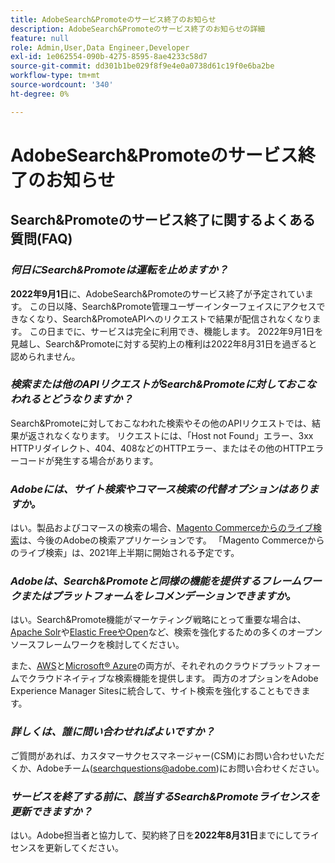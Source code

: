 ```yaml
---
title: AdobeSearch&Promoteのサービス終了のお知らせ
description: AdobeSearch&Promoteのサービス終了のお知らせの詳細
feature: null
role: Admin,User,Data Engineer,Developer
exl-id: 1e062554-090b-4275-8595-8ae4233c58d7
source-git-commit: dd301b1be029f8f9e4e0a0738d61c19f0e6ba2be
workflow-type: tm+mt
source-wordcount: '340'
ht-degree: 0%

---
```


# AdobeSearch&amp;Promoteのサービス終了のお知らせ

## Search&amp;Promoteのサービス終了に関するよくある質問(FAQ)

### **_何日にSearch&amp;Promoteは運転を止めますか？_**

**2022年9月1日**&#x200B;に、AdobeSearch&amp;Promoteのサービス終了が予定されています。 この日以降、Search&amp;Promote管理ユーザーインターフェイスにアクセスできなくなり、Search&amp;PromoteAPIへのリクエストで結果が配信されなくなります。 この日までに、サービスは完全に利用でき、機能します。 2022年9月1日を見越し、Search&amp;Promoteに対する契約上の権利は2022年8月31日を過ぎると認められません。

### **_検索または他のAPIリクエストがSearch&amp;Promoteに対しておこなわれるとどうなりますか？_**

Search&amp;Promoteに対しておこなわれた検索やその他のAPIリクエストでは、結果が返されなくなります。 リクエストには、「Host not Found」エラー、3xx HTTPリダイレクト、404、408などのHTTPエラー、またはその他のHTTPエラーコードが発生する場合があります。

### **_Adobeには、サイト検索やコマース検索の代替オプションはありますか。_**

はい。製品およびコマースの検索の場合、[Magento Commerceからのライブ検索](https://blog.adobe.com/en/publish/2020/11/23/new-ai-capabilities-for-magento-commerce-improve-retail.html)は、今後のAdobeの検索アプリケーションです。 「Magento Commerceからのライブ検索」は、2021年上半期に開始される予定です。

### **_Adobeは、Search&amp;Promoteと同様の機能を提供するフレームワークまたはプラットフォームをレコメンデーションできますか。_**

はい。Search&amp;Promote機能がマーケティング戦略にとって重要な場合は、[Apache Solr](https://solr.apache.org/)や[Elastic FreeやOpen](https://www.elastic.co/about/free-and-open)など、検索を強化するための多くのオープンソースフレームワークを検討してください。

また、[AWS](https://aws.amazon.com/cloudsearch/)と[Microsoft® Azure](https://azure.microsoft.com/en-us/services/search/)の両方が、それぞれのクラウドプラットフォームでクラウドネイティブな検索機能を提供します。 両方のオプションをAdobe Experience Manager Sitesに統合して、サイト検索を強化することもできます。

### **_詳しくは、誰に問い合わせればよいですか？_**

ご質問があれば、カスタマーサクセスマネージャー(CSM)にお問い合わせいただくか、Adobeチーム([searchquestions@adobe.com](mailto:searchquestions@adobe.com))にお問い合わせください。

### **_サービスを終了する前に、該当するSearch&amp;Promoteライセンスを更新できますか？_**

はい。Adobe担当者と協力して、契約終了日を&#x200B;**2022年8月31日**&#x200B;までにしてライセンスを更新してください。
